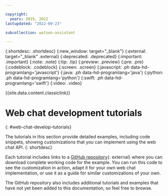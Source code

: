```yaml
---

copyright:
  years: 2019, 2022
lastupdated: "2022-09-23"

subcollection: watson-assistant

---
```


{:shortdesc: .shortdesc}
{:new_window: target="_blank"}
{:external: target="_blank" .external}
{:deprecated: .deprecated}
{:important: .important}
{:note: .note}
{:tip: .tip}
{:preview: .preview}
{:pre: .pre}
{:codeblock: .codeblock}
{:screen: .screen}
{:javascript: .ph data-hd-programlang='javascript'}
{:java: .ph data-hd-programlang='java'}
{:python: .ph data-hd-programlang='python'}
{:swift: .ph data-hd-programlang='swift'}
{:video: .video}

{{site.data.content.classiclink}}

# Web chat development tutorials
{: #web-chat-develop-tutorials}

The tutorials in this section provide detailed examples, including code snippets, showing customizations that you can implement using the web chat API.
{: shortdesc}

Each tutorial includes links to a [GitHub repository](https://github.com/watson-developer-cloud/assistant-toolkit/tree/master/integrations/webchat/examples/){: external} where you can download complete working code for the example. You can run this code to see the customization in action, adapt it for your own web chat implementation, or use it as a guide for similar customizations of your own.

The GitHub repository also includes additional tutorials and examples that have not yet been added to this documentation, so feel free to browse.
